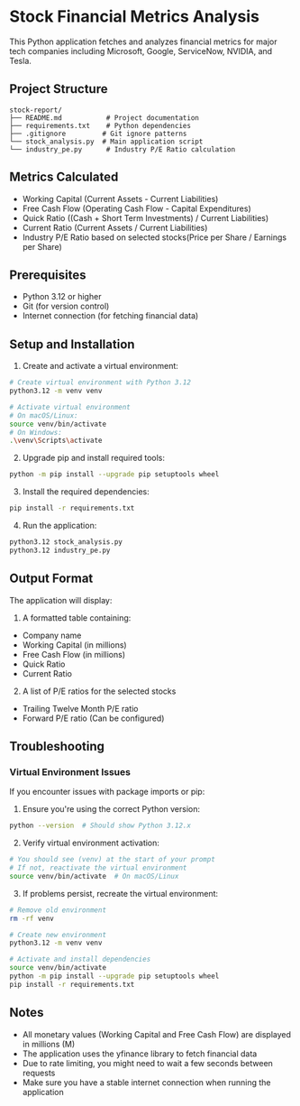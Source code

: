 # Stock Financial Metrics Analysis

This Python application fetches and analyzes financial metrics for major tech companies including Microsoft, Google, ServiceNow, NVIDIA, and Tesla.

## Project Structure
```
stock-report/
├── README.md           # Project documentation
├── requirements.txt    # Python dependencies
├── .gitignore         # Git ignore patterns
└── stock_analysis.py  # Main application script
└── industry_pe.py      # Industry P/E Ratio calculation
```

## Metrics Calculated
- Working Capital (Current Assets - Current Liabilities)
- Free Cash Flow (Operating Cash Flow - Capital Expenditures)
- Quick Ratio ((Cash + Short Term Investments) / Current Liabilities)
- Current Ratio (Current Assets / Current Liabilities)
- Industry P/E Ratio based on selected stocks(Price per Share / Earnings per Share)

## Prerequisites
- Python 3.12 or higher
- Git (for version control)
- Internet connection (for fetching financial data)

## Setup and Installation

1. Create and activate a virtual environment:
```bash
# Create virtual environment with Python 3.12
python3.12 -m venv venv

# Activate virtual environment
# On macOS/Linux:
source venv/bin/activate
# On Windows:
.\venv\Scripts\activate
```

2. Upgrade pip and install required tools:
```bash
python -m pip install --upgrade pip setuptools wheel
```

3. Install the required dependencies:
```bash
pip install -r requirements.txt
```

4. Run the application:
```bash
python3.12 stock_analysis.py
python3.12 industry_pe.py
```

## Output Format
The application will display:
1. A formatted table containing:
- Company name
- Working Capital (in millions)
- Free Cash Flow (in millions)
- Quick Ratio
- Current Ratio

2. A list of P/E ratios for the selected stocks
- Trailing Twelve Month P/E ratio
- Forward P/E ratio (Can be configured)


## Troubleshooting

### Virtual Environment Issues
If you encounter issues with package imports or pip:

1. Ensure you're using the correct Python version:
```bash
python --version  # Should show Python 3.12.x
```

2. Verify virtual environment activation:
```bash
# You should see (venv) at the start of your prompt
# If not, reactivate the virtual environment
source venv/bin/activate  # On macOS/Linux
```

3. If problems persist, recreate the virtual environment:
```bash
# Remove old environment
rm -rf venv

# Create new environment
python3.12 -m venv venv

# Activate and install dependencies
source venv/bin/activate
python -m pip install --upgrade pip setuptools wheel
pip install -r requirements.txt
```

## Notes
- All monetary values (Working Capital and Free Cash Flow) are displayed in millions (M)
- The application uses the yfinance library to fetch financial data
- Due to rate limiting, you might need to wait a few seconds between requests
- Make sure you have a stable internet connection when running the application